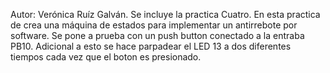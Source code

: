 Autor: Verónica Ruíz Galván.
Se incluye la practica Cuatro.
En esta practica de crea una máquina de estados para implementar un antirrebote por software.
Se pone a prueba con un push button conectado a la entraba PB10.
Adicional a esto se hace parpadear el LED 13 a dos diferentes tiempos cada vez que el boton es presionado.
